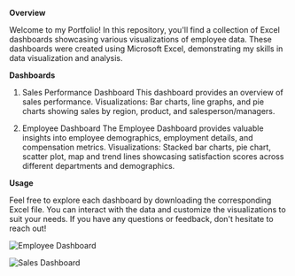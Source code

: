 **Overview**

Welcome to my Portfolio! In this repository, you'll find a collection of Excel dashboards showcasing various visualizations of employee data. These dashboards were created using Microsoft Excel, demonstrating my skills in data visualization and analysis.

**Dashboards**
1. Sales Performance Dashboard
This dashboard provides an overview of sales performance.
Visualizations: Bar charts, line graphs, and pie charts showing sales by region, product, and salesperson/managers.

3. Employee Dashboard
The Employee Dashboard provides valuable insights into employee demographics, employment details, and compensation metrics. 
Visualizations: Stacked bar charts, pie chart, scatter plot, map and trend lines showcasing satisfaction scores across different departments and demographics.

**Usage**

Feel free to explore each dashboard by downloading the corresponding Excel file. You can interact with the data and customize the visualizations to suit your needs. 
If you have any questions or feedback, don't hesitate to reach out!

![Employee Dashboard](https://github.com/AngggeeWix/ms-excel-dashboard/assets/159560080/c4c7edd9-7b92-4eb2-b393-edf6febf5125)

![Sales Dashboard](https://github.com/AngggeeWix/ms-excel-dashboard/assets/159560080/5e774996-2a12-4e74-aa41-be6a9538c66e)



